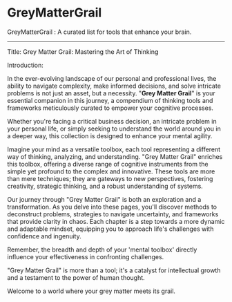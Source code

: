 # GreyMatterGrail
GreyMatterGrail : A curated list for tools that enhance your brain.

----------------------------------------------------------------

Title: Grey Matter Grail: Mastering the Art of Thinking

Introduction:

In the ever-evolving landscape of our personal and professional lives, the ability to navigate complexity, make informed decisions, and solve intricate problems is not just an asset, but a necessity. "**Grey Matter Grail**" is your essential companion in this journey, a compendium of thinking tools and frameworks meticulously curated to empower your cognitive processes. 

Whether you're facing a critical business decision, an intricate problem in your personal life, or simply seeking to understand the world around you in a deeper way, this collection is designed to enhance your mental agility.

Imagine your mind as a versatile toolbox, each tool representing a different way of thinking, analyzing, and understanding. "Grey Matter Grail" enriches this toolbox, offering a diverse range of cognitive instruments from the simple yet profound to the complex and innovative. These tools are more than mere techniques; they are gateways to new perspectives, fostering creativity, strategic thinking, and a robust understanding of systems.

Our journey through "Grey Matter Grail" is both an exploration and a transformation. As you delve into these pages, you'll discover methods to deconstruct problems, strategies to navigate uncertainty, and frameworks that provide clarity in chaos. Each chapter is a step towards a more dynamic and adaptable mindset, equipping you to approach life's challenges with confidence and ingenuity.

Remember, the breadth and depth of your 'mental toolbox' directly influence your effectiveness in confronting challenges. 

"Grey Matter Grail" is more than a tool; it's a catalyst for intellectual growth and a testament to the power of human thought. 

Welcome to a world where your grey matter meets its grail.
